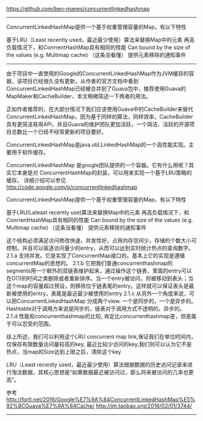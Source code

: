 https://github.com/ben-manes/concurrentlinkedhashmap

---------------------------------------------------------------------------------------------------------------------

ConcurrentLinkedHashMap提供一个基于权重管理容量的Map，有以下特性

基于LRU（Least recently used，最近最少使用）算法来替换Map中的元素
再高负载情况下，和ConrrentHashMap具有相同的性能
Can bound by the size of the values (e.g. Multimap cache) （这条没看懂）
提供元素移除的通知事件


---------------------------------------------------------------------------------------------------------------------
由于项目中一直使用的Google的ConcurrentLinkedHashMap作为JVM缓存的容器，该项目已经很久没有更新，从作者的官方文档中看到ConcurrentLinkedHashMap已经被合并到了Guava包中，推荐使用Guava的MapMaker和CacheBuilder，本文稍微简述一下两者的用法。

正如作者推荐的，在大部分情况下我们应该使用Guava中的CacheBuilder来替代ConcurrentLinkedHashMap，因为基于同样的算法，同样效率，CacheBuilder具有更简洁易用API，并且Guava的维护团队更加活跃，一个简洁、活跃的开源项目总数比一个已经不经常更新的项目要好。




ConcurrentLinkedHashMap是java.util.LinkedHashMap的一个高性能实现。主要用于软件缓存。

ConcurrentLinkedHashMap 是google团队提供的一个容器。它有什么用呢？其实它本身是对
ConcurrentHashMap的封装，可以用来实现一个基于LRU策略的缓存。
详细介绍可以参见  
http://code.google.com/p/concurrentlinkedhashmap



ConcurrentLinkedHashMap提供一个基于权重管理容量的Map，有以下特性

基于LRU(Lateast recently use)算法来替换Map中的元素
再高负载情况下，和ConrrentHashMap具有相同的性能
Can bound by the size of the values (e.g. Multimap cache) （这条没看懂）
提供元素移除的通知事件



这个结构必须满足访问修改快速，并发性好，占用内存空间少，存储的个数大小可控制，并且可以驱逐访问量少的entry，从而可以达到实时统计热点的查询数字。
2.1.a 支持并发。它是实现了ConcurrentMap接口的。基本上它的实现是遵循concurrentMap的思想的。
2.1.b 它把我们普通concurrenthashmap的segments用一个额外的双链表维护起来，通过操作这个链表，里面的entry可以在O(1)的时间之类删除或者重新排序。当一个entry被访问，则被移动到表头；当这个map的容量超过预设，则移除位于链表尾的entry。这样就可以保证表头是最新被使用的entry，表尾是最近最少被使用的entry
2.1.c 从另外一个角度来说，可以把ConcurrentLinkedHashMap 分成两个view. 一个是同步的，一个是异步的。Hashtable对于调用方来说是同步的，链表对于调用方式不透明的，异步的。
2.1.d 性能和concurrenthashmap的比较, 肯定比concurrenthashmap差，但是属于可以忍受的范围。

综上所述，我们可以利用这个LRU concurrent map link,保证我们在单位时间内，仅保存有限数量访问量较高的key, 最近比较少访问的key,我们则可以认为它不是热点，当map的Size达到上限之后，清除这个key


LRU（Least recently used，最近最少使用）算法根据数据的历史访问记录来进行淘汰数据，其核心思想是“如果数据最近被访问过，那么将来被访问的几率也更高”。




参考
http://fortl.net/2016/Google%E7%9A%84ConcurrentLinkedHashMap%E5%92%8CGuava%E7%9A%84Cache/
http://jm.taobao.org/2016/02/01/3744/


---------------------------------------------------------------------------------------------------------------------


